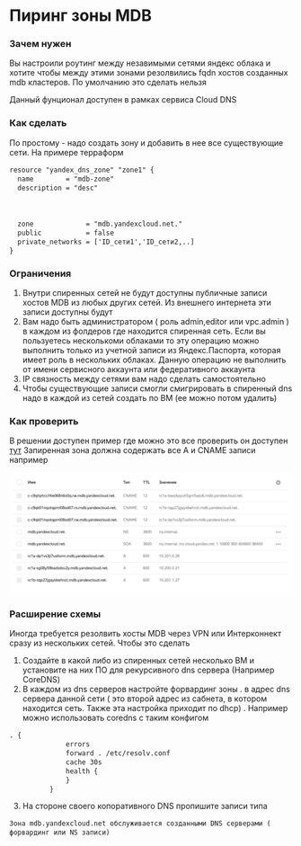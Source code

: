 # Пиринг зоны MDB



### Зачем нужен 

Вы настроили роутинг между незавимыми сетями яндекс облака и хотите чтобы между этими зонами резолвились fqdn хостов созданных mdb кластеров. По умолчанию это сделать нельзя

Данный фунционал доступен в рамках сервиса Cloud DNS 

### Как сделать

По простому - надо создать зону  и добавить в нее все существующие сети. На примере терраформ

```
resource "yandex_dns_zone" "zone1" {
  name        = "mdb-zone"
  description = "desc"



  zone             = "mdb.yandexcloud.net."
  public           = false
  private_networks = ['ID_сети1','ID_сети2,..]
}
```



### Ограничения

1) Внутри спиренных сетей не будут доступны публичные записи хостов MDB из любых других сетей. Из внешнего интернета эти записи доступны будут
2) Вам надо быть администратором ( роль admin,editor или vpc.admin ) в каждом из фолдеров где находится спиренная сеть. Если вы пользуетесь несколькоми облаками то эту операцию можно выполнить только из учетной записи из Яндекс.Паспорта, которая имеет роль в нескольких облаках. Данную операцию не выполнить от имени сервисного аккаунта или федеративного аккаунта
3) IP связность между сетями вам надо сделать самостоятельно
4) Чтобы существующие записи смогли смигрировать в спиренный dns надо в каждой из сетей создать по ВМ (ее можно потом удалить)


### Как проверить

В решении доступен пример где можно это все проверить он доступен [тут](./example)
Запиренная зона должна содержать все A и CNAME записи например

![](./pics/zones.png)



### Расширение схемы


Иногда требуется резолвить хосты MDB через VPN или Интерконнект сразу из нескольких сетей. Чтобы это сделать 

1) Создайте в какой либо из спиренных сетей несколько ВМ и установите на них ПО для рекурсивного dns сервера (Например CoreDNS)
2) В каждом из dns серверов настройте форвардинг зоны . в адрес dns сервера данной сети ( это второй адрес из сабнета, в котором находится сеть. Также эта настройка приходит по dhcp) . Например можно использовать coredns с таким конфигом
```
. {
              errors
              forward . /etc/resolv.conf
              cache 30s
              health {
              }
          }
```
3) На стороне своего копоративного DNS пропишите записи типа
```
Зона mdb.yandexcloud.net обслуживается созданными DNS серверами ( форвардинг или NS записи)
```

